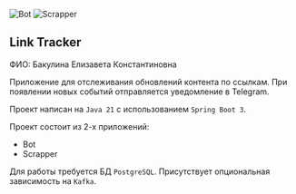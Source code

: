 ![Bot](https://github.com/podlizzie/java-course-tinkoff-spring-2024/actions/workflows/bot.yml/badge.svg)
![Scrapper](https://github.com/podlizzie/java-course-tinkoff-spring-2024/actions/workflows/scrapper.yml/badge.svg)

## Link Tracker

ФИО: Бакулина Елизавета Константиновна

Приложение для отслеживания обновлений контента по ссылкам.
При появлении новых событий отправляется уведомление в Telegram.

Проект написан на `Java 21` с использованием `Spring Boot 3`.

Проект состоит из 2-х приложений:
* Bot
* Scrapper

Для работы требуется БД `PostgreSQL`. Присутствует опциональная зависимость на `Kafka`.
